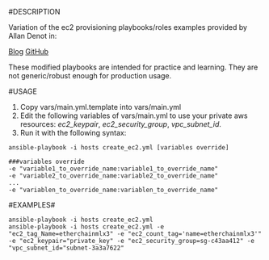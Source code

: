 #DESCRIPTION

Variation of the ec2 provisioning playbooks/roles examples provided by Allan Denot in:

[Blog](http://allandenot.com/devops/2015/01/31/provisioning-ec2-hosts-with-ansible.html)
[GitHub](https://github.com/adenot/blog-ansible-provision-ec2)

These modified playbooks are intended for practice and learning. They are not generic/robust enough for production usage.

#USAGE

1. Copy vars/main.yml.template into vars/main.yml
2. Edit the following variables of vars/main.yml to use your private aws resources: _ec2_keypair_, _ec2_security_group_, _vpc_subnet_id_.
3. Run it with the following syntax:

```
ansible-playbook -i hosts create_ec2.yml [variables override] 

###variables override
-e "variable1_to_override_name:variable1_to_override_name"
-e "variable2_to_override_name:variable2_to_override_name"
...
-e "variablen_to_override_name:variablen_to_override_name"
```

#EXAMPLES#
```
ansible-playbook -i hosts create_ec2.yml
ansible-playbook -i hosts create_ec2.yml -e "ec2_tag_Name=etherchainmlx3" -e "ec2_count_tag='name=etherchainmlx3'" -e "ec2_keypair="private_key" -e "ec2_security_group=sg-c43aa412" -e "vpc_subnet_id="subnet-3a3a7622"
```

